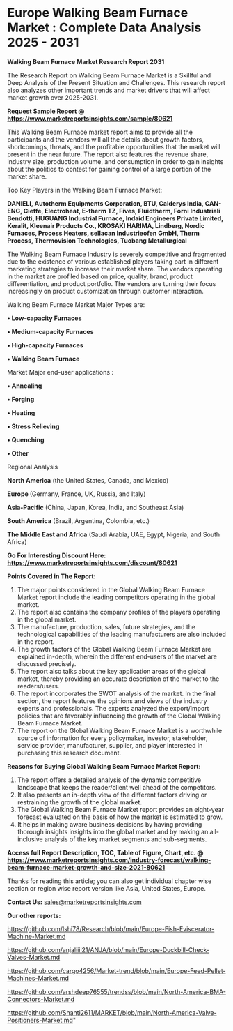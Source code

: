 # Europe Walking Beam Furnace Market : Complete Data Analysis 2025 - 2031

<strong>Walking Beam Furnace Market Research Report 2031</strong>

The Research Report on Walking Beam Furnace Market is a Skillful and Deep Analysis of the Present Situation and Challenges. This research report also analyzes other important trends and market drivers that will affect market growth over 2025-2031.

<strong>Request Sample Report @ <a href=https://www.marketreportsinsights.com/sample/80621>https://www.marketreportsinsights.com/sample/80621</a></strong>

This Walking Beam Furnace market report aims to provide all the participants and the vendors will all the details about growth factors, shortcomings, threats, and the profitable opportunities that the market will present in the near future. The report also features the revenue share, industry size, production volume, and consumption in order to gain insights about the politics to contest for gaining control of a large portion of the market share.

Top Key Players in the Walking Beam Furnace Market:

<strong>DANIELI, Autotherm Equipments Corporation, BTU, Calderys India, CAN-ENG, Cieffe, Electroheat, E-therm TZ, Fives, Fluidtherm, Forni Industriali Bendotti, HUGUANG Industrial Furnace, Indaid Engineers Private Limited, Keralit, Kleenair Products Co., KROSAKI HARIMA, Lindberg, Nordic Furnaces, Process Heaters, sellacan Industrieofen GmbH, Therm Process, Thermovision Technologies, Tuobang Metallurgical</strong>

The Walking Beam Furnace Industry is severely competitive and fragmented due to the existence of various established players taking part in different marketing strategies to increase their market share. The vendors operating in the market are profiled based on price, quality, brand, product differentiation, and product portfolio. The vendors are turning their focus increasingly on product customization through customer interaction.

Walking Beam Furnace Market Major Types are:

<strong>• Low-capacity Furnaces

• Medium-capacity Furnaces

• High-capacity Furnaces

• Walking Beam Furnace</strong>

Market Major end-user applications :

<strong>• Annealing

• Forging

• Heating

• Stress Relieving

• Quenching

• Other</strong>

Regional Analysis

</u><strong><b>North America</b></strong> (the United States, Canada, and Mexico)

<strong><b>Europe </b></strong>(Germany, France, UK, Russia, and Italy)

<strong><b>Asia-Pacific</b></strong> (China, Japan, Korea, India, and Southeast Asia)

<strong><b>South America</b></strong> (Brazil, Argentina, Colombia, etc.)

<strong><b>The Middle East and Africa</b></strong> (Saudi Arabia, UAE, Egypt, Nigeria, and South Africa)

<strong>Go For Interesting Discount Here: <a href=https://www.marketreportsinsights.com/discount/80621>https://www.marketreportsinsights.com/discount/80621</a></strong>

<strong>Points Covered in The Report:</strong>
<ol>
  <li>The major points considered in the Global Walking Beam Furnace Market report include the leading competitors operating in the global market.</li>
  <li>The report also contains the company profiles of the players operating in the global market.</li>
  <li>The manufacture, production, sales, future strategies, and the technological capabilities of the leading manufacturers are also included in the report.</li>
  <li>The growth factors of the Global Walking Beam Furnace Market are explained in-depth, wherein the different end-users of the market are discussed precisely.</li>
  <li>The report also talks about the key application areas of the global market, thereby providing an accurate description of the market to the readers/users.</li>
  <li>The report incorporates the SWOT analysis of the market. In the final section, the report features the opinions and views of the industry experts and professionals. The experts analyzed the export/import policies that are favorably influencing the growth of the Global Walking Beam Furnace Market.</li>
  <li>The report on the Global Walking Beam Furnace Market is a worthwhile source of information for every policymaker, investor, stakeholder, service provider, manufacturer, supplier, and player interested in purchasing this research document.</li>
</ol>
<strong>Reasons for Buying Global Walking Beam Furnace Market Report:</strong>

<ol>
  <li>The report offers a detailed analysis of the dynamic competitive landscape that keeps the reader/client well ahead of the competitors.</li>
  <li>It also presents an in-depth view of the different factors driving or restraining the growth of the global market.</li>
  <li>The Global Walking Beam Furnace Market report provides an eight-year forecast evaluated on the basis of how the market is estimated to grow.</li>
  <li>It helps in making aware business decisions by having providing thorough insights insights into the global market and by making an all-inclusive analysis of the key market segments and sub-segments.</li>
</ol>
<strong>Access full Report Description, TOC, Table of Figure, Chart, etc. @ <a href=https://www.marketreportsinsights.com/industry-forecast/walking-beam-furnace-market-growth-and-size-2021-80621>https://www.marketreportsinsights.com/industry-forecast/walking-beam-furnace-market-growth-and-size-2021-80621</a></strong>


Thanks for reading this article; you can also get individual chapter wise section or region wise report version like Asia, United States, Europe.

<strong>Contact Us:</strong>
sales@marketreportsinsights.com

<strong>Our other reports:</strong>

<a href=https://github.com/Ishi78/Research/blob/main/Europe-Fish-Eviscerator-Machine-Market.md>https://github.com/Ishi78/Research/blob/main/Europe-Fish-Eviscerator-Machine-Market.md</a>

<a href=https://github.com/anjaliiii21/ANJA/blob/main/Europe-Duckbill-Check-Valves-Market.md>https://github.com/anjaliiii21/ANJA/blob/main/Europe-Duckbill-Check-Valves-Market.md</a>

<a href=https://github.com/cargo4256/Market-trend/blob/main/Europe-Feed-Pellet-Machines-Market.md>https://github.com/cargo4256/Market-trend/blob/main/Europe-Feed-Pellet-Machines-Market.md</a>

<a href=https://github.com/arshdeep76555/trendss/blob/main/North-America-BMA-Connectors-Market.md>https://github.com/arshdeep76555/trendss/blob/main/North-America-BMA-Connectors-Market.md</a>

<a href=https://github.com/Shanti2611/MARKET/blob/main/North-America-Valve-Positioners-Market.md>https://github.com/Shanti2611/MARKET/blob/main/North-America-Valve-Positioners-Market.md</a>"
